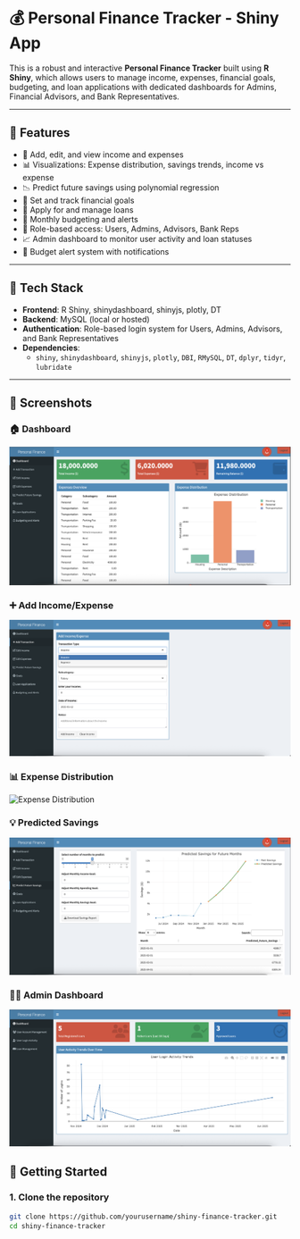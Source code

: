 # 💰 Personal Finance Tracker - Shiny App

This is a robust and interactive **Personal Finance Tracker** built using **R Shiny**, which allows users to manage income, expenses, financial goals, budgeting, and loan applications with dedicated dashboards for Admins, Financial Advisors, and Bank Representatives.

---

## 📌 Features

- 🧾 Add, edit, and view income and expenses
- 📊 Visualizations: Expense distribution, savings trends, income vs expense
- 📉 Predict future savings using polynomial regression
- 🎯 Set and track financial goals
- 🏦 Apply for and manage loans
- 📅 Monthly budgeting and alerts
- 👥 Role-based access: Users, Admins, Advisors, Bank Reps
- 📈 Admin dashboard to monitor user activity and loan statuses
- 🔔 Budget alert system with notifications

---

## 🧱 Tech Stack

- **Frontend**: R Shiny, shinydashboard, shinyjs, plotly, DT
- **Backend**: MySQL (local or hosted)
- **Authentication**: Role-based login system for Users, Admins, Advisors, and Bank Representatives
- **Dependencies**:
  - `shiny`, `shinydashboard`, `shinyjs`, `plotly`, `DBI`, `RMySQL`, `DT`, `dplyr`, `tidyr`, `lubridate`

---

## 📸 Screenshots

### 🏠 Dashboard
![Dashboard](screenshots/dashboard.png)

### ➕ Add Income/Expense
![Add Transaction](screenshots/add_transaction.png)

### 📊 Expense Distribution
![Expense Distribution](screenshots/expense_chart.png)

### 💡 Predicted Savings
![Savings Prediction](screenshots/savings_prediction.png)


### 🧑‍💼 Admin Dashboard
![Admin Dashboard](screenshots/admin_dashboard.png)

## 🚀 Getting Started

### 1. Clone the repository

```bash
git clone https://github.com/yourusername/shiny-finance-tracker.git
cd shiny-finance-tracker
